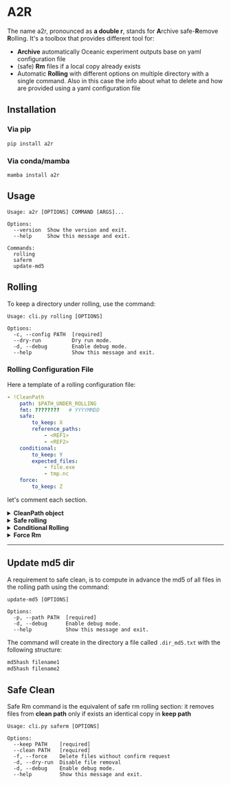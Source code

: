 # A2R

The name a2r, pronounced as **a double r**, stands for **A**rchive safe-**R**emove **R**olling.
It's a toolbox that provides different tool for:

- **Archive** automatically Oceanic experiment outputs base on yaml configuration file
- (safe) **Rm** files if a local copy already exists
- Automatic **Rolling** with different options on multiple directory with a single command. Also in this case the info
  about what to delete and how are provided using a yaml configuration file

## Installation

### Via pip

```shell
pip install a2r
```

### Via conda/mamba

```shell
mamba install a2r
```

## Usage

```shell
Usage: a2r [OPTIONS] COMMAND [ARGS]...

Options:
  --version  Show the version and exit.
  --help     Show this message and exit.

Commands:
  rolling
  saferm
  update-md5
```

## Rolling

To keep a directory under rolling, use the command:

```shell
Usage: cli.py rolling [OPTIONS]

Options:
  -c, --config PATH  [required]
  --dry-run          Dry run mode.
  -d, --debug        Enable debug mode.
  --help             Show this message and exit.
```

### Rolling Configuration File

Here a template of a rolling configuration file:

```yaml
- !CleanPath
    path: $PATH_UNDER_ROLLING
    fmt: ????????   # YYYYMMDD
    safe:
        to_keep: X
        reference_paths:
            - <REF1>
            - <REF2>
    conditional:
        to_keep: Y
        expected_files:
            - file.exe
            - tmp.nc
    force:
        to_keep: Z
```

let's comment each section.

<details>
  <summary>
    <b>CleanPath object</b>
  </summary>

With this, we start to declare a list of !CleanPath objects with two mandatory attributes:

```yaml
- !CleanPath
    path: $PATH_UNDER_ROLLING
    fmt: ????????   # YYYYMMDD
```

* `path`: it's the path to keep under rolling
* `fmt`: it's a string bash that represent the format of file/dir to delete. It can contains jolly characters `?` or `*`

</details>

<details>
  <summary>
    <b>Safe rolling</b>
  </summary>

```yaml
  safe:
      to_keep: X
      reference_paths:
          - <REF1>
          - <REF2>
```

* `safe`: means for safe rolling, which means **delete a file only if an identical local copy already exists**
* `to_keep`: how much dir/file to not include in the rolling
* `reference_paths`: a list of path where to find if a local copy already exists

To consider that the safe mode doesn't remove the dir under rolling.
</details>

<details>
  <summary>
    <b>Conditional Rolling</b>
  </summary>
#### Conditional Rolling

```yaml
  conditional:
      to_keep: Y
      expected_files:
          - file.exe
          - tmp.nc
```

* `conditional`: specify to remove a dir if some conditions are meet
* `to_keep`: how much dir/file to not include in the rolling
* `expected_files`: specify the exact list of files expected to find in rolling path to trigger the rm operations. The
  filename can contains jolly character `?` and `*`

</details>

<details>
  <summary>
    <b>Force Rm</b>
  </summary>

```yaml
    force: # optional
        to_keep: Z
```

* `force`: Enable path rm without any check
* `to_keep`: how much dir/file to not include in the rolling

</details>

---

## Update md5 dir

A requirement to safe clean, is to compute in advance the md5 of all files in the rolling path using the command:

```shell
update-md5 [OPTIONS]

Options:
  -p, --path PATH  [required]
  -d, --debug      Enable debug mode.
  --help           Show this message and exit.
```

The command will create in the directory a file called `.dir_md5.txt` with the following structure:

```txt
md5hash filename1
md5hash filename2
```

## Safe Clean

Safe Rm command is the equivalent of safe rm rolling section: it removes files from **clean path** only if exists an
identical copy in **keep path**

```shell
Usage: cli.py saferm [OPTIONS]

Options:
  --keep PATH    [required]
  --clean PATH   [required]
  -f, --force    Delete files without confirm request
  -d, --dry-run  Disable file removal
  -d, --debug    Enable debug mode.
  --help         Show this message and exit.
```
